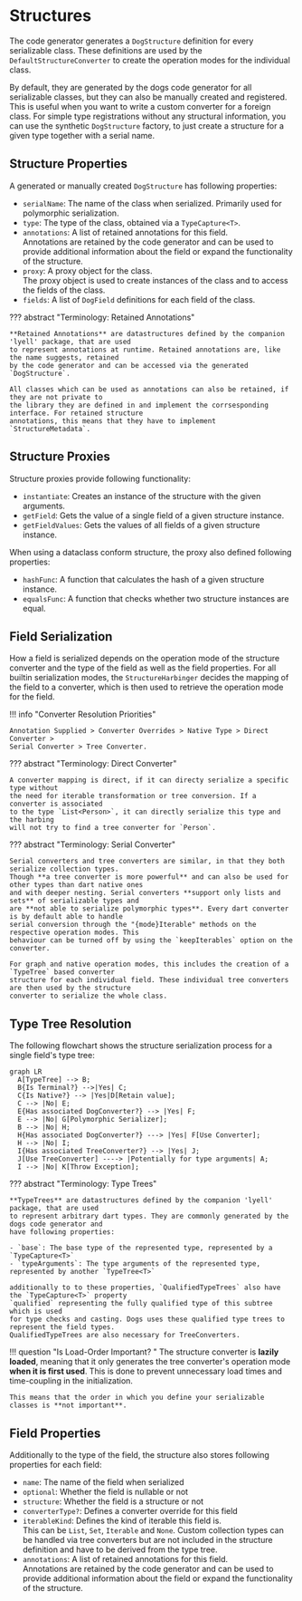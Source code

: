 # Structures

The code generator generates a `DogStructure` definition for every serializable class.
These definitions are used by the `DefaultStructureConverter` to create the operation modes
for the individual class.

By default, they are generated by the dogs code generator for all serializable classes, but they
can also be manually created and registered. This is useful when you want to write a custom
converter for a foreign class. For simple type registrations without any structural information,
you can use the synthetic `DogStructure` factory, to just create a structure for a given type together
with a serial name.

## Structure Properties
A generated or manually created `DogStructure` has following properties:

- `serialName`: The name of the class when serialized. Primarily used for polymorphic serialization.
- `type`: The type of the class, obtained via a `TypeCapture<T>`.
- `annotations`: A list of retained annotations for this field.  
  Annotations are retained by the code generator and can be used to provide additional information
  about the field or expand the functionality of the structure.
- `proxy`: A proxy object for the class.  
  The proxy object is used to create instances of the class and to access the fields of the class.
- `fields`: A list of `DogField` definitions for each field of the class.

??? abstract "Terminology: Retained Annotations"

    **Retained Annotations** are datastructures defined by the companion 'lyell' package, that are used
    to represent annotations at runtime. Retained annotations are, like the name suggests, retained
    by the code generator and can be accessed via the generated `DogStructure`.

    All classes which can be used as annotations can also be retained, if they are not private to
    the library they are defined in and implement the corrsesponding interface. For retained structure
    annotations, this means that they have to implement `StructureMetadata`.

## Structure Proxies
Structure proxies provide following functionality:

- `instantiate`: Creates an instance of the structure with the given arguments.
- `getField`: Gets the value of a single field of a given structure instance.
- `getFieldValues`: Gets the values of all fields of a given structure instance.

When using a dataclass conform structure, the proxy also defined following properties:

- `hashFunc`: A function that calculates the hash of a given structure instance.
- `equalsFunc`: A function that checks whether two structure instances are equal.


## Field Serialization

How a field is serialized depends on the operation mode of the structure converter and the
type of the field as well as the field properties. For all builtin serialization modes, the 
`StructureHarbinger` decides the mapping of the field to a converter, which is then used
to retrieve the operation mode for the field.

!!! info "Converter Resolution Priorities"
    
    Annotation Supplied > Converter Overrides > Native Type > Direct Converter >
    Serial Converter > Tree Converter.

??? abstract "Terminology: Direct Converter"

    A converter mapping is direct, if it can directy serialize a specific type without
    the need for iterable transformation or tree conversion. If a converter is associated
    to the type `List<Person>`, it can directly serialize this type and the harbing
    will not try to find a tree converter for `Person`.

??? abstract "Terminology: Serial Converter"

    Serial converters and tree converters are similar, in that they both serialize collection types.
    Though **a tree converter is more powerful** and can also be used for other types than dart native ones
    and with deeper nesting. Serial converters **support only lists and sets** of serializable types and
    are **not able to serialize polymorphic types**. Every dart converter is by default able to handle
    serial conversion through the "{mode}Iterable" methods on the respective operation modes. This
    behaviour can be turned off by using the `keepIterables` option on the converter.
    
    For graph and native operation modes, this includes the creation of a `TypeTree` based converter
    structure for each individual field. These individual tree converters are then used by the structure
    converter to serialize the whole class.

## Type Tree Resolution

The following flowchart shows the structure serialization process for a single field's type tree:
``` mermaid
graph LR
  A[TypeTree] --> B;
  B{Is Terminal?} -->|Yes| C;
  C{Is Native?} --> |Yes|D[Retain value];
  C --> |No| E;
  E{Has associated DogConverter?} --> |Yes| F;
  E --> |No| G[Polymorphic Serializer];
  B --> |No| H;
  H{Has associated DogConverter?} ---> |Yes| F[Use Converter];
  H --> |No| I;
  I{Has associated TreeConverter?} --> |Yes| J;
  J[Use TreeConverter] ----> |Potentially for type arguments| A;
  I --> |No| K[Throw Exception];
```

??? abstract "Terminology: Type Trees"

    **TypeTrees** are datastructures defined by the companion 'lyell' package, that are used
    to represent arbitrary dart types. They are commonly generated by the dogs code generator and
    have following properties:

    - `base`: The base type of the represented type, represented by a `TypeCapture<T>`
    - `typeArguments`: The type arguments of the represented type, represented by another `TypeTree<T>` 

    additionally to to these properties, `QualifiedTypeTrees` also have the `TypeCapture<T>` property
    `qualified` representing the fully qualified type of this subtree which is used
    for type checks and casting. Dogs uses these qualified type trees to represent the field types.
    QualifiedTypeTrees are also necessary for TreeConverters.

!!! question "Is Load-Order Important? "
    The structure converter is **lazily loaded**, meaning that it only generates the tree converter's
    operation mode **when it is first used**. This is done to prevent unnecessary load times and
    time-coupling in the initialization.

    This means that the order in which you define your serializable classes is **not important**.

## Field Properties
Additionally to the type of the field, the structure also stores following properties for each field:

- `name`: The name of the field when serialized
- `optional`: Whether the field is nullable or not
- `structure`: Whether the field is a structure or not
- `converterType?`: Defines a converter override for this field
- `iterableKind`: Defines the kind of iterable this field is.  
    This can be `List`, `Set`, `Iterable` and `None`. Custom collection types can be handled
    via tree converters but are not included in the structure definition and have to be derived
    from the type tree.
- `annotations`: A list of retained annotations for this field.  
    Annotations are retained by the code generator and can be used to provide additional information
    about the field or expand the functionality of the structure.